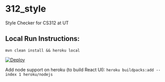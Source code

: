 # 312_style
Style Checker for CS312 at UT


## Local Run Instructions:
`mvn clean install && heroku local`

[![Deploy](https://www.herokucdn.com/deploy/button.svg)](https://heroku.com/deploy?template=https://github.com/shreyassood/CS312_style)

Add node support on heroku (to build React UI):
`heroku buildpacks:add --index 1 heroku/nodejs`
